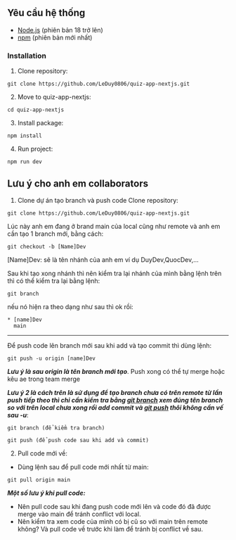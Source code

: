 ## Yêu cầu hệ thống

-   [Node.js](https://nodejs.org/en/) (phiên bản 18 trở lên)
-   [npm](https://www.npmjs.com/) (phiên bản mới nhất)

### Installation

1. Clone repository:

```
git clone https://github.com/LeDuy0806/quiz-app-nextjs.git
```

2. Move to quiz-app-nextjs:

```
cd quiz-app-nextjs
```

3. Install package:

```
npm install
```

4. Run project:

```
npm run dev
```

## Lưu ý cho anh em collaborators

1. Clone dự án tạo branch và push code
   Clone repository:

```
git clone https://github.com/LeDuy0806/quiz-app-nextjs.git
```

Lúc này anh em đang ở brand main của local cũng như remote và anh em cần tạo 1 branch mới, bằng cách:

```
git checkout -b [Name]Dev
```

[Name]Dev: sẽ là tên nhánh của anh em ví dụ DuyDev,QuocDev,...

Sau khi tạo xong nhánh thì nên kiểm tra lại nhánh của mình bằng lệnh trên thì có thể kiểm tra lại bằng lệnh:

```
git branch
```

nếu nó hiện ra theo dạng như sau thì ok rồi:

```
* [name]Dev
  main
```

---

Để push code lên branch mới sau khi add và tạo commit thì dùng lệnh:

```
git push -u origin [name]Dev
```

**_Lưu ý là sau origin là tên branch mới tạo_**. Push xong có thể tự merge hoặc kêu ae trong team merge

**_Lưu ý 2 là cách trên là sử dụng để tạo branch chưa có trên remote từ lần push tiếp theo thì chỉ cần kiểm tra bằng <u>git branch</u> xem đúng tên branch so với trên local chưa xong rồi add commit và <u>git push</u> thôi không cần vế sau -u_**:

```
git branch (để kiểm tra branch)

git push (để push code sau khi add và commit)
```

2. Pull code mới về:

-   Dùng lệnh sau để pull code mới nhất từ main:

```
git pull origin main
```

**_Một số lưu ý khi pull code:_**

-   Nên pull code sau khi đang push code mới lên và code đó đã được merge vào main để tránh conflict với local.
-   Nên kiểm tra xem code của mình có bị cũ so với main trên remote không? Và pull code về trước khi làm để tránh bị conflict về sau.
